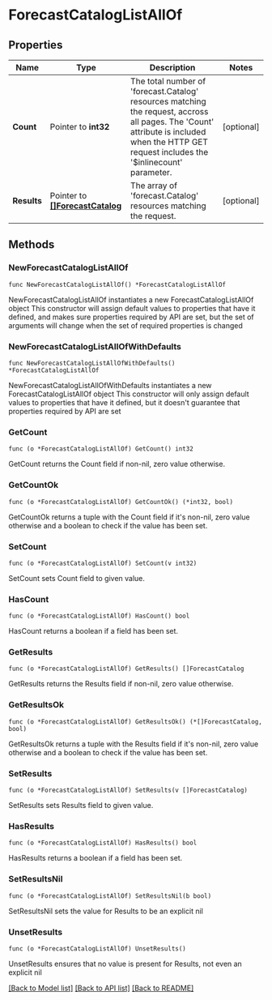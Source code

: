 # ForecastCatalogListAllOf

## Properties

Name | Type | Description | Notes
------------ | ------------- | ------------- | -------------
**Count** | Pointer to **int32** | The total number of &#39;forecast.Catalog&#39; resources matching the request, accross all pages. The &#39;Count&#39; attribute is included when the HTTP GET request includes the &#39;$inlinecount&#39; parameter. | [optional] 
**Results** | Pointer to [**[]ForecastCatalog**](forecast.Catalog.md) | The array of &#39;forecast.Catalog&#39; resources matching the request. | [optional] 

## Methods

### NewForecastCatalogListAllOf

`func NewForecastCatalogListAllOf() *ForecastCatalogListAllOf`

NewForecastCatalogListAllOf instantiates a new ForecastCatalogListAllOf object
This constructor will assign default values to properties that have it defined,
and makes sure properties required by API are set, but the set of arguments
will change when the set of required properties is changed

### NewForecastCatalogListAllOfWithDefaults

`func NewForecastCatalogListAllOfWithDefaults() *ForecastCatalogListAllOf`

NewForecastCatalogListAllOfWithDefaults instantiates a new ForecastCatalogListAllOf object
This constructor will only assign default values to properties that have it defined,
but it doesn't guarantee that properties required by API are set

### GetCount

`func (o *ForecastCatalogListAllOf) GetCount() int32`

GetCount returns the Count field if non-nil, zero value otherwise.

### GetCountOk

`func (o *ForecastCatalogListAllOf) GetCountOk() (*int32, bool)`

GetCountOk returns a tuple with the Count field if it's non-nil, zero value otherwise
and a boolean to check if the value has been set.

### SetCount

`func (o *ForecastCatalogListAllOf) SetCount(v int32)`

SetCount sets Count field to given value.

### HasCount

`func (o *ForecastCatalogListAllOf) HasCount() bool`

HasCount returns a boolean if a field has been set.

### GetResults

`func (o *ForecastCatalogListAllOf) GetResults() []ForecastCatalog`

GetResults returns the Results field if non-nil, zero value otherwise.

### GetResultsOk

`func (o *ForecastCatalogListAllOf) GetResultsOk() (*[]ForecastCatalog, bool)`

GetResultsOk returns a tuple with the Results field if it's non-nil, zero value otherwise
and a boolean to check if the value has been set.

### SetResults

`func (o *ForecastCatalogListAllOf) SetResults(v []ForecastCatalog)`

SetResults sets Results field to given value.

### HasResults

`func (o *ForecastCatalogListAllOf) HasResults() bool`

HasResults returns a boolean if a field has been set.

### SetResultsNil

`func (o *ForecastCatalogListAllOf) SetResultsNil(b bool)`

 SetResultsNil sets the value for Results to be an explicit nil

### UnsetResults
`func (o *ForecastCatalogListAllOf) UnsetResults()`

UnsetResults ensures that no value is present for Results, not even an explicit nil

[[Back to Model list]](../README.md#documentation-for-models) [[Back to API list]](../README.md#documentation-for-api-endpoints) [[Back to README]](../README.md)


